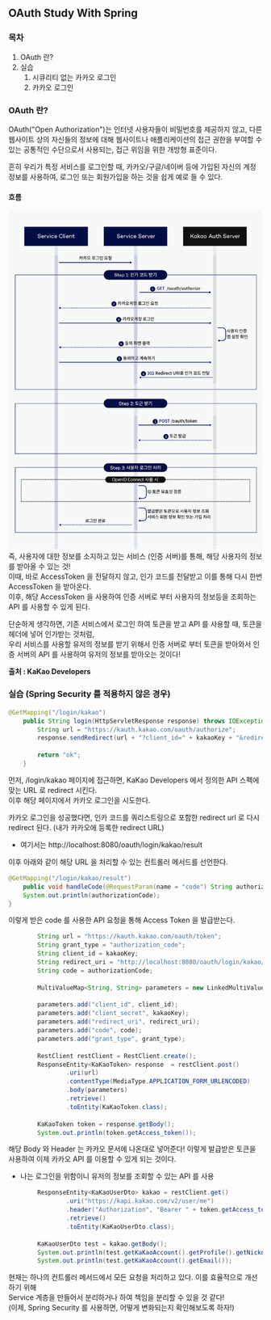 ## OAuth Study With Spring

### 목차
1. OAuth 란?
2. 실습
   1. 시큐리티 없는 카카오 로그인
   2. 카카오 로그인

### OAuth 란?
OAuth("Open Authorization")는 인터넷 사용자들이 비밀번호를 제공하지 않고,
다른 웹사이트 상의 자신들의 정보에 대해 웹사이트나 애플리케이션의 접근 권한을 부여할 수 있는 공통적인 수단으로서 사용되는,
접근 위임을 위한 개방형 표준이다.  

흔히 우리가 특정 서비스를 로그인할 때, 카카오/구글/네이버 등에 가입된 자신의 계정 정보를 사용하여,
로그인 또는 회원가입을 하는 것을 쉽게 예로 들 수 있다.

#### 흐름
![img/img.png](img/img.png)
즉, 사용자에 대한 정보를 소지하고 있는 서비스 (인증 서버)를 통해, 해당 사용자의 정보를 받아올 수 있는 것!  
이때, 바로 AccessToken 을 전달하지 않고, 인가 코드를 전달받고 이를 통해 다시 한번 AccessToken 을 받아온다.  
이후, 해당 AccessToken 을 사용하여 인증 서버로 부터 사용자의 정보등을 조회하는 API 를 사용할 수 있게 된다.  
  
단순하게 생각하면, 기존 서비스에서 로그인 하여 토큰을 받고 API 를 사용할 때, 토큰을 헤더에 넣어 인가받는 것처럼,  
우리 서비스를 사용할 유저의 정보를 받기 위해서 인증 서버로 부터 토큰을 받아와서 인증 서버의 API 를 사용하여 유저의 정보를 받아오는 것이다!  

**출처 : KaKao Developers**

### 실습 (Spring Security 를 적용하지 않은 경우)

```java
@GetMapping("/login/kakao")
    public String login(HttpServletResponse response) throws IOException {
        String url = "https://kauth.kakao.com/oauth/authorize";
        response.sendRedirect(url + "?client_id=" + kakaoKey + "&redirect_uri=http://localhost:8080/oauth/login/kakao/result" + "&response_type=code");

        return "ok";
    }
```
먼저, /login/kakao 페이지에 접근하면, KaKao Developers 에서 정의한 API 스펙에 맞는 URL 로 redirect 시킨다.  
이후 해당 페이지에서 카카오 로그인을 시도한다.

카카오 로그인을 성공했다면, 인카 코드를 쿼리스트링으로 포함한 redirect url 로 다시 redirect 된다. (내가 카카오에 등록한 redirect URL)  
* 여기서는 http://localhost:8080/oauth/login/kakao/result

이후 아래와 같이 해당 URL 을 처리할 수 있는 컨트롤러 메서드를 선언한다.
```java
@GetMapping("/login/kakao/result")
    public void handleCode(@RequestParam(name = "code") String authorizationCode) {
    System.out.println(authorizationCode);
}
```
이렇게 받은 code 를 사용한 API 요청을 통해 Access Token 을 발급받는다.

```java
        String url = "https://kauth.kakao.com/oauth/token";
        String grant_type = "authorization_code";
        String client_id = kakaoKey;
        String redirect_uri = "http://localhost:8080/oauth/login/kakao/result";
        String code = authorizationCode;

        MultiValueMap<String, String> parameters = new LinkedMultiValueMap<>();

        parameters.add("client_id", client_id);
        parameters.add("client_secret", kakaoKey);
        parameters.add("redirect_uri", redirect_uri);
        parameters.add("code", code);
        parameters.add("grant_type", grant_type);

        RestClient restClient = RestClient.create();
        ResponseEntity<KaKaoToken> response  = restClient.post()
                .uri(url)
                .contentType(MediaType.APPLICATION_FORM_URLENCODED)
                .body(parameters)
                .retrieve()
                .toEntity(KaKaoToken.class);

        KaKaoToken token = response.getBody();
        System.out.println(token.getAccess_token());
```

해당 Body 와 Header 는 카카오 문서에 나온대로 넣어준다!
이렇게 발급받은 토큰을 사용하여 이제 카카오 API 를 이용할 수 있게 되는 것이다.  
* 나는 로그인을 위함이니 유저의 정보를 조회할 수 있는 API 를 사용

```java
        ResponseEntity<KaKaoUserDto> kakao = restClient.get()
                .uri("https://kapi.kakao.com/v2/user/me")
                .header("Authorization", "Bearer " + token.getAccess_token())
                .retrieve()
                .toEntity(KaKaoUserDto.class);

        KaKaoUserDto test = kakao.getBody();
        System.out.println(test.getKaKaoAccount().getProfile().getNickname());
        System.out.println(test.getKaKaoAccount().getEmail());
```
현재는 하나의 컨트롤러 메서드에서 모든 요청을 처리하고 있다. 이를 효율적으로 개선하기 위해  
Service 계층을 만들어서 분리하거나 하여 책임을 분리할 수 있을 것 같다!  
(이제, Spring Security 를 사용하면, 어떻게 변화되는지 확인해보도록 하자!)

